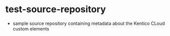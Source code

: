 # test-source-repository
* sample source repository containing metadata about the Kentico CLoud custom elements
